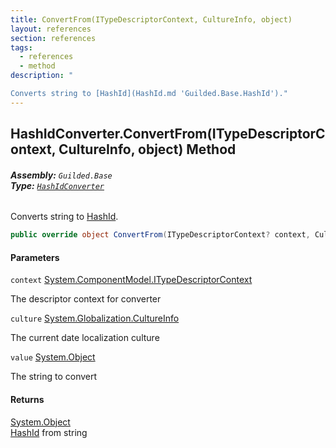 ```yaml
---
title: ConvertFrom(ITypeDescriptorContext, CultureInfo, object)
layout: references
section: references
tags:
  - references
  - method
description: "

Converts string to [HashId](HashId.md 'Guilded.Base.HashId')."
---
```


## HashIdConverter.ConvertFrom(ITypeDescriptorContext, CultureInfo, object) Method
###### **Assembly:** `Guilded.Base`<br/>**Type:** [`HashIdConverter`](HashIdConverter.md 'Guilded.Base.HashIdConverter')

Converts string to [HashId](HashId.md 'Guilded.Base.HashId').

```csharp
public override object ConvertFrom(ITypeDescriptorContext? context, CultureInfo? culture, object value);
```
#### Parameters

<a name='Guilded.Base.HashIdConverter.ConvertFrom(ITypeDescriptorContext,CultureInfo,object).context'></a>

`context` [System.ComponentModel.ITypeDescriptorContext](https://docs.microsoft.com/en-us/dotnet/api/System.ComponentModel.ITypeDescriptorContext 'System.ComponentModel.ITypeDescriptorContext')

The descriptor context for converter

<a name='Guilded.Base.HashIdConverter.ConvertFrom(ITypeDescriptorContext,CultureInfo,object).culture'></a>

`culture` [System.Globalization.CultureInfo](https://docs.microsoft.com/en-us/dotnet/api/System.Globalization.CultureInfo 'System.Globalization.CultureInfo')

The current date localization culture

<a name='Guilded.Base.HashIdConverter.ConvertFrom(ITypeDescriptorContext,CultureInfo,object).value'></a>

`value` [System.Object](https://docs.microsoft.com/en-us/dotnet/api/System.Object 'System.Object')

The string to convert

#### Returns
[System.Object](https://docs.microsoft.com/en-us/dotnet/api/System.Object 'System.Object')  
[HashId](HashId.md 'Guilded.Base.HashId') from string